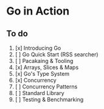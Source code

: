 # Go in Action

## To do
1. [x] Introducing Go
2. [ ] Go Quick Start (RSS searcher)
3. [ ] Pacakaing & Tooling
4. [x] Arrays, Slices & Maps
5. [x] Go's Type System
6. [x] Concurrency
7. [ ] Concurrency Patterns
8. [ ] Standard Library
9. [ ] Testing & Benchmarking
